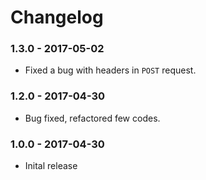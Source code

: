 # Changelog

### 1.3.0 - 2017-05-02
- Fixed a bug with headers in `POST` request.

### 1.2.0 - 2017-04-30
- Bug fixed, refactored few codes.

### 1.0.0 - 2017-04-30

- Inital release
